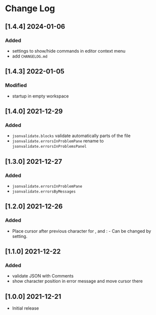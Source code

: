 # Change Log

## [1.4.4] 2024-01-06
### Added
- settings to show/hide commands in editor context menu
- add `CHANGELOG.md`

## [1.4.3] 2022-01-05
### Modified
- startup in empty workspace

## [1.4.0] 2021-12-29
### Added
- `jsonvalidate.blocks` validate automatically parts of the file
- `jsonvalidate.errorsInProblemPane` rename to `jsonvalidate.errorsInProblemsPanel`

## [1.3.0] 2021-12-27
### Added
- `jsonvalidate.errorsInProblemPane`
- `jsonvalidate.errorsByMessages`

## [1.2.0] 2021-12-26
### Added
- Place cursor after previous character for , and : - Can be changed by setting.

## [1.1.0] 2021-12-22
### Added
- validate JSON with Comments
- show character position in error message and move cursor there

## [1.0.0] 2021-12-21
- Initial release
